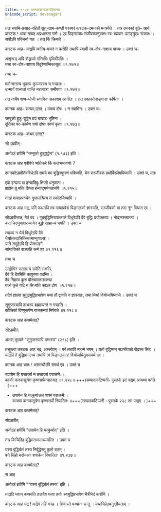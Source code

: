 ```yaml
---
title: १-०४ दमनककरटकयोश्चिन्ता
unicode_script: devanagari
---
```


ततः स्वामि-प्रसाद-रहितौ क्षुत्-क्षाम-कण्ठौ परस्परं करटक-दमनकौ मन्त्रयेते । तत्र दमनको ब्रूते– आर्य करटक ! आवां तावद् अप्रधानतां गतौ । एष पिङ्गलकः संजीवकानुरक्तः स्व-व्यापार-पराङ्मुखः संजातः । सर्वोऽपि परिजनो गतः । तत् किं क्रियते ।  

करटक आह– यद्यपि त्वदीय-वचनं न करोति तथापि स्वामी स्व-दोष-नाशाय वाच्यः । उक्तं च–  

अशृन्वन्न् अपि बोद्धव्यो मन्त्रिभिः पृथिवीपतिः ।  
यथा स्व-दोष-नाशाय विदुरेणाम्बिकासुतः ॥१.१७१॥  

तथा च–  

मदोन्मत्तस्य भूपस्य कुञ्जरस्य च गच्छतः ।  
उन्मार्गं वाच्यतां यान्ति महामात्राः समीपगाः ॥१.१७२॥  

तत् त्वयैष शष्प-भोजी स्वामिनः सकाशम् आनीतः । तत् स्वहस्तेनाङ्गाराः कर्षिताः ।  

दमनक आह– सत्यम् एतत् । ममायं दोषः । न स्वामिनः । उक्तं च–  

जम्बूको हुडु-युद्धेन वयं चाषाढ-भूतिना ।  
दूतिका पर-कार्येण त्रयो दोषाः स्वयं कृताः ॥१.१७३॥  

करटक आह– कथम् एतत्?

सो ऽब्रवीत्–

<div class="js_include" url="../../upakathAH/01-04_devasharmaparivrAjakakathA/"  newLevelForH1="3" includeTitle="true"> </div>

अतोऽहं ब्रवीमि "जम्बूको हुडुयुद्धेन" (१.१७३) इति ।

करटक आह एवंविधे व्यतिकरे किं कर्तव्यमावयोः ?

दमनकोऽब्रवीतेवंविधेऽपि समये मम बुद्धिस्फुरणं भविष्यति, येन सञ्जीवकं प्रभोर्विश्लेषयिष्यामि । उक्तं च, यतः

एकं हन्यान्न वा हन्यादिषुः क्षिप्तो धनुष्मता ।  
प्राज्ञेन तु मतिः क्षिप्ता हन्याद्गर्भगतानपि ॥१.२१५॥

तदहं मायाप्रपञ्चेन गुप्तमाश्रित्य तं स्फोटयिष्यामि ।  

करटक आह भद्र, यदि कथमपि तव मायाप्रवेशं पिङ्गलको ज्ञास्यति, सञ्जीवको वा तदा नूनं विघात एव ।  

सोऽब्रवीत्तात, मैवं वद । गूढबुद्धिभिरापत्काले विधुरेऽपि दैवे बुद्धिः प्रयोक्तव्या । नोद्यमस्त्याज्यः । कदाचिद्घुणाक्षरन्यायेन बुद्धेः साम्राज्यं भवति । उक्तं च

त्याज्यं न धैर्यं विधुरेऽपि दैवे  
धैर्यात्कदाचित्स्थित्माप्नुयात्सः ।  
याते समुद्रेऽपि हि पोतभङ्गे  
सांयात्रिको वाञ्छति कर्म एव ॥१.२१६॥

तथा च

उद्योगिनं सततमत्र समेति लक्ष्मीर्  
दैवं हि दैवमिति कापुरुषा वदन्ति ।  
दैवं निहत्य कुरु पौरुषमात्मशक्त्या  
यत्ने कृते यदि न सिध्यति कोऽत्र दोषः ॥१.२१७॥

तदेवं ज्ञात्वा सुगूढबुद्धिप्रभावेण यथा तौ द्वावपि न ज्ञास्यतः, तथा मिथो वियोजयिष्यामि । उक्तं च

सुगुप्तस्यापि दम्भस्य ब्रह्माप्यन्तं न गच्छति ।  
कौलिको विष्णुरूपेण राजकन्यां निषेवते ॥१.२१८॥

करटक आह कथमेतत्?

सोऽब्रवीत्

<div class="js_include" url="../../upakathAH/01-05_koulikarathakArakathA/"  newLevelForH1="3" includeTitle="true"> </div>
अतस् तूच्यते "सुगुप्तस्यापि दम्भस्य" (२१८) इति ।  

तच्छ्रुत्वा करटक आह भद्र, अस्त्येवम् । परं तथापि महन्मे भयम् । यतो बुद्धिमान् सञ्जीवको रौद्रश्च सिंहः । यद्यपि ते बुद्धिप्रागल्भ्यं तथापि त्वं पिङ्गलकात्तं वियोजयितुमसमर्थ एव ।  

दमनक आह भ्रातः ! असमर्थोऽपि समर्थ एव । उक्तं च

उपायेन हि यच्छक्यं न तच्छक्यं पराक्रमैः ।  
काकी कनकसूत्रेण कृष्णसर्पमघातयत् ॥१.२२८॥ +++(सम्पादकटिप्पनी- पुस्तके इदं पद्यम् अन्यथा वर्तते ।)+++

  - उपायेन हि यत्कुर्यात्तन्न शक्यं पराक्रमैः ।  
काक्या कनकसूत्रेण कृष्णसर्पो निपातितः ॥+++(सम्पादकटिप्पनी - पुस्तके २२८ तमं पद्यम् । )+++

करटक आह कथमेतत्?

सोऽब्रवीत्

<div class="js_include" url="../../upakathAH/01-06_vAyasadampatikathA/"  newLevelForH1="3" includeTitle="true"> </div>

अतोऽहं ब्रवीमि "उपायेन हि यत्कुर्यात्" इति ।  

तन्न किंचिदिह बुद्धिमतामसाध्यमस्ति । उक्तं च

यस्य बुद्धिर्बलं तस्य निर्बुद्धेस्तु कुतो बलम् ।  
वने सिंहो मदोन्मत्तः शशकेन निपातितः ॥१.२३७॥

करटक आह कथमेतत्?

स आह

<div class="js_include" url="../../upakathAH/01-08_bhAsurakAkhyasimhakathA/"  newLevelForH1="3" includeTitle="true"> </div>

अतोऽहं ब्रवीमि ""यस्य बुद्धिर्बलं तस्य" इति ।  

तद्यदि भवान् कथयति तत्तत्रैव गत्वा तयोः स्वबुद्धिप्रभावेण मैत्रीभेदं करोमि ।  

करटक आह भद्र ! यद्येवं तर्हि गच्छ । शिवास्ते पन्थानः सन्तु । यथाभिप्रेतमनुष्ठीयताम् ।  
